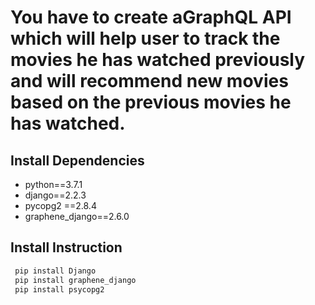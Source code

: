 # You have to create aGraphQL API which will help user to track the movies he has watched previously and will recommend new movies based on the previous movies he has watched.



## Install Dependencies
* python==3.7.1
* django==2.2.3
* pycopg2 ==2.8.4
* graphene_django==2.6.0

## Install Instruction
``` bash
 pip install Django
 pip install graphene_django
 pip install psycopg2 
```
